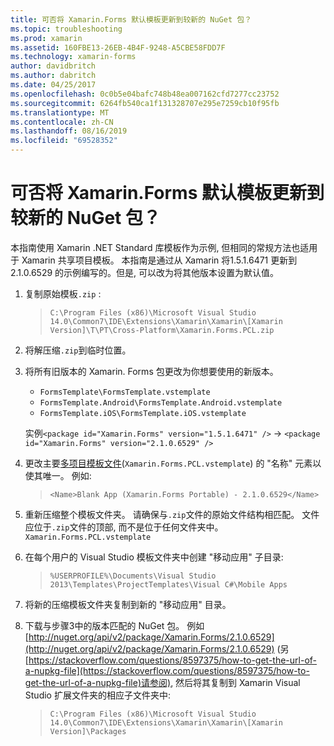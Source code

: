 ```yaml
---
title: 可否将 Xamarin.Forms 默认模板更新到较新的 NuGet 包？
ms.topic: troubleshooting
ms.prod: xamarin
ms.assetid: 160FBE13-26EB-4B4F-9248-A5CBE58FDD7F
ms.technology: xamarin-forms
author: davidbritch
ms.author: dabritch
ms.date: 04/25/2017
ms.openlocfilehash: 0c0b5e04bafc748b48ea007162cfd7277cc23752
ms.sourcegitcommit: 6264fb540ca1f131328707e295e7259cb10f95fb
ms.translationtype: MT
ms.contentlocale: zh-CN
ms.lasthandoff: 08/16/2019
ms.locfileid: "69528352"
---
```

# <a name="can-i-update-the-xamarinforms-default-template-to-a-newer-nuget-package"></a>可否将 Xamarin.Forms 默认模板更新到较新的 NuGet 包？

本指南使用 Xamarin .NET Standard 库模板作为示例, 但相同的常规方法也适用于 Xamarin 共享项目模板。 本指南是通过从 Xamarin 将1.5.1.6471 更新到2.1.0.6529 的示例编写的。但是, 可以改为将其他版本设置为默认值。

1. 复制原始模板`.zip` :

    > `C:\Program Files (x86)\Microsoft Visual Studio 14.0\Common7\IDE\Extensions\Xamarin\Xamarin\[Xamarin Version]\T\PT\Cross-Platform\Xamarin.Forms.PCL.zip`

2. 将解压缩`.zip`到临时位置。

3. 将所有旧版本的 Xamarin. Forms 包更改为你想要使用的新版本。
    * `FormsTemplate\FormsTemplate.vstemplate`
    * `FormsTemplate.Android\FormsTemplate.Android.vstemplate`
    * `FormsTemplate.iOS\FormsTemplate.iOS.vstemplate`

    实例`<package id="Xamarin.Forms" version="1.5.1.6471" />` -> `<package id="Xamarin.Forms" version="2.1.0.6529" />`

4. 更改主要[多项目模板文件](https://msdn.microsoft.com/library/ms185308.aspx)(`Xamarin.Forms.PCL.vstemplate`) 的 "名称" 元素以使其唯一。 例如:

    > `<Name>Blank App (Xamarin.Forms Portable) - 2.1.0.6529</Name>`

5. 重新压缩整个模板文件夹。 请确保与`.zip`文件的原始文件结构相匹配。 文件应位于`.zip`文件的顶部, 而不是位于任何文件夹中。 `Xamarin.Forms.PCL.vstemplate`

6. 在每个用户的 Visual Studio 模板文件夹中创建 "移动应用" 子目录:
    > `%USERPROFILE%\Documents\Visual Studio 2013\Templates\ProjectTemplates\Visual C#\Mobile Apps`

7. 将新的压缩模板文件夹复制到新的 "移动应用" 目录。

8. 下载与步骤3中的版本匹配的 NuGet 包。 例如[http://nuget.org/api/v2/package/Xamarin.Forms/2.1.0.6529](http://nuget.org/api/v2/package/Xamarin.Forms/2.1.0.6529) (另[https://stackoverflow.com/questions/8597375/how-to-get-the-url-of-a-nupkg-file](https://stackoverflow.com/questions/8597375/how-to-get-the-url-of-a-nupkg-file)请参阅), 然后将其复制到 Xamarin Visual Studio 扩展文件夹的相应子文件夹中:
    > `C:\Program Files (x86)\Microsoft Visual Studio 14.0\Common7\IDE\Extensions\Xamarin\Xamarin\[Xamarin Version]\Packages`

